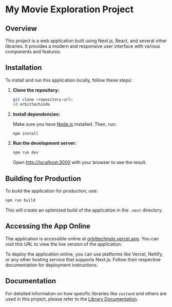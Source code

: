 # My Movie Exploration Project

## Overview

This project is a web application built using Next.js, React, and several other libraries. It provides a modern and responsive user interface with various components and features.

## Installation

To install and run this application locally, follow these steps:

1. **Clone the repository:**

   ```bash
   git clone <repository-url>
   cd orbittechindo
   ```

2. **Install dependencies:**

   Make sure you have [Node.js](https://nodejs.org/) installed. Then, run:

   ```bash
   npm install
   ```

3. **Run the development server:**

   ```bash
   npm run dev
   ```

   Open [http://localhost:3000](http://localhost:3000) with your browser to see the result.

## Building for Production

To build the application for production, use:

```bash
npm run build
```

This will create an optimized build of the application in the `.next` directory.

## Accessing the App Online

The application is accessible online at [orbittechindo.vercel.app](https://orbittechindo.vercel.app). You can visit this URL to view the live version of the application.

To deploy the application online, you can use platforms like Vercel, Netlify, or any other hosting service that supports Next.js. Follow their respective documentation for deployment instructions.

## Documentation

For detailed information on how specific libraries like `zustand` and others are used in this project, please refer to the [Library Documentation](./docs/libraries.md).
